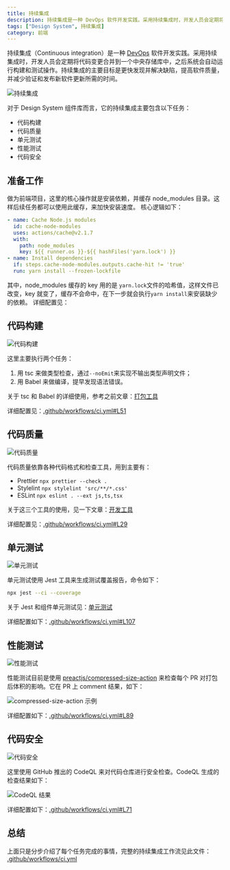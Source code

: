 ```yaml
---
title: 持续集成
description: 持续集成是一种 DevOps 软件开发实践。采用持续集成时，开发人员会定期将代码变更合并到一个中央存储库中，之后系统会自动运行构建和测试操作。持续集成的主要目标是更快发现并解决缺陷，提高软件质量，并减少验证和发布新软件更新所需的时间。
tags: ["Design System", 持续集成]
category: 前端
---
```


持续集成（Continuous integration）是一种 [DevOps](https://aws.amazon.com/cn/devops/) 软件开发实践。采用持续集成时，开发人员会定期将代码变更合并到一个中央存储库中，之后系统会自动运行构建和测试操作。持续集成的主要目标是更快发现并解决缺陷，提高软件质量，并减少验证和发布新软件更新所需的时间。

![持续集成](./continuous-integration.svg)

对于 Design System 组件库而言，它的持续集成主要包含以下任务：

- 代码构建
- 代码质量
- 单元测试
- 性能测试
- 代码安全

## 准备工作

做为前端项目，这里的核心操作就是安装依赖，并缓存 node_modules 目录。这样后续任务都可以使用此缓存，来加快安装速度。
核心逻辑如下：

```yaml
- name: Cache Node.js modules
  id: cache-node-modules
  uses: actions/cache@v2.1.7
  with:
    path: node_modules
    key: ${{ runner.os }}-${{ hashFiles('yarn.lock') }}
- name: Install dependencies
  if: steps.cache-node-modules.outputs.cache-hit != 'true'
  run: yarn install --frozen-lockfile
```

其中，node_modules 缓存的 key 用的是 `yarn.lock`文件的哈希值，这样文件已改变，key 就变了，缓存不会命中，在下一步就会执行`yarn install`来安装缺少的依赖。
详细配置见：

## 代码构建

![代码构建](./building.svg)

这里主要执行两个任务：

1. 用 tsc 来做类型检查，通过`--noEmit`来实现不输出类型声明文件；
1. 用 Babel 来做编译，提早发现语法错误。

关于 tsc 和 Babel 的详细使用，参考之前文章：[打包工具](../bundle-tools)

详细配置见：[.github/workflows/ci.yml#L51](https://github.com/jack0pan/md-components-react/blob/bda086f50b39df4877f8eab55a9d2da43cc843db/.github/workflows/ci.yml#L51)

## 代码质量

![代码质量](./code-quality.svg)

代码质量依靠各种代码格式和检查工具，用到主要有：

- Prettier `npx prettier --check .`
- Stylelint `npx stylelint 'src/**/*.css'`
- ESLint `npx eslint . --ext js,ts,tsx`

关于这三个工具的使用，见一下文章：[开发工具](../develop-tools)

详细配置见：[.github/workflows/ci.yml#L29](https://github.com/jack0pan/md-components-react/blob/bda086f50b39df4877f8eab55a9d2da43cc843db/.github/workflows/ci.yml#L29)

## 单元测试

![单元测试](./unit-testing.svg)

单元测试使用 Jest 工具来生成测试覆盖报告，命令如下：

```bash
npx jest --ci --coverage
```

关于 Jest 和组件单元测试见：[单元测试](../unit-testing)

详细配置如下：[.github/workflows/ci.yml#L107](https://github.com/jack0pan/md-components-react/blob/bda086f50b39df4877f8eab55a9d2da43cc843db/.github/workflows/ci.yml#L107)

## 性能测试

![性能测试](./performance-testing.svg)

性能测试目前是使用 [preactjs/compressed-size-action](https://github.com/preactjs/compressed-size-action) 来检查每个 PR 对打包后体积的影响。它在 PR 上 comment 结果，如下：

![compressed-size-action 示例](./compressed-size-action-example.png)

详细配置如下：[.github/workflows/ci.yml#L89](https://github.com/jack0pan/md-components-react/blob/bda086f50b39df4877f8eab55a9d2da43cc843db/.github/workflows/ci.yml#L89)

## 代码安全

![代码安全](./code-security.svg)

这里使用 GitHub 推出的 CodeQL 来对代码仓库进行安全检查。CodeQL 生成的检查结果如下：

![CodeQL 结果](./codeql-result.png)

详细配置如下：[.github/workflows/ci.yml#L71](https://github.com/jack0pan/md-components-react/blob/bda086f50b39df4877f8eab55a9d2da43cc843db/.github/workflows/ci.yml#L71)

## 总结

上面只是分步介绍了每个任务完成的事情，完整的持续集成工作流见此文件：
[.github/workflows/ci.yml](https://github.com/jack0pan/md-components-react/blob/bda086f50b39df4877f8eab55a9d2da43cc843db/.github/workflows/ci.yml)
